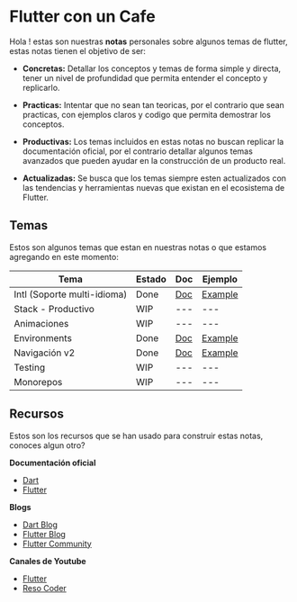 # Flutter con un Cafe

Hola ! estas son nuestras **notas** personales sobre algunos temas de flutter, estas notas tienen el objetivo de ser:

- **Concretas:**
Detallar los conceptos y temas de forma simple y directa, tener un nivel de profundidad que permita entender el concepto y replicarlo.

- **Practicas:**
Intentar que no sean tan teoricas, por el contrario que sean practicas, con ejemplos claros y codigo que permita demostrar los conceptos.

- **Productivas:**
Los temas incluidos en estas notas no buscan replicar la documentación oficial, por el contrario detallar algunos temas avanzados que pueden ayudar en la construcción de un producto real.

- **Actualizadas:**
Se busca que los temas siempre esten actualizados con las tendencias y herramientas nuevas que existan en el ecosistema de Flutter.


## Temas
Estos son algunos temas que estan en nuestras notas o que estamos agregando en este momento:

|Tema | Estado | Doc | Ejemplo |
|-----|--------|-----|---------|
|Intl (Soporte multi-idioma) | Done | [Doc](https://milo2005.github.io/flutter-with-coffee/#/ui/intl) | [Example](https://github.com/milo2005/flutter-with-coffee/tree/master/examples/internationalization)|
|Stack - Productivo | WIP | --- | ---|
|Animaciones | WIP | --- | --- |
|Environments | Done | [Doc](https://milo2005.github.io/flutter-with-coffee/#/setup/environments) | [Example](https://github.com/milo2005/flutter-with-coffee/tree/master/examples/environments) |
|Navigación v2 | Done | [Doc](https://milo2005.github.io/flutter-with-coffee/#/ui/navigation2)  | [Example](https://github.com/milo2005/flutter-with-coffee/tree/master/examples/navigationv2) |
|Testing | WIP | --- | ---|
|Monorepos | WIP | --- | --- |


## Recursos
Estos son los recursos que se han usado para construir estas notas, conoces algun otro?

**Documentación oficial**

- [Dart](https://dart.dev/)
- [Flutter](https://flutter.dev/)

**Blogs**
- [Dart Blog](https://medium.com/dartlang)
- [Flutter Blog](https://medium.com/flutter)
- [Flutter Community](https://medium.com/flutter-community)

**Canales de Youtube**
- [Flutter](https://www.youtube.com/c/flutterdev)
- [Reso Coder](https://www.youtube.com/c/ResoCoder)

